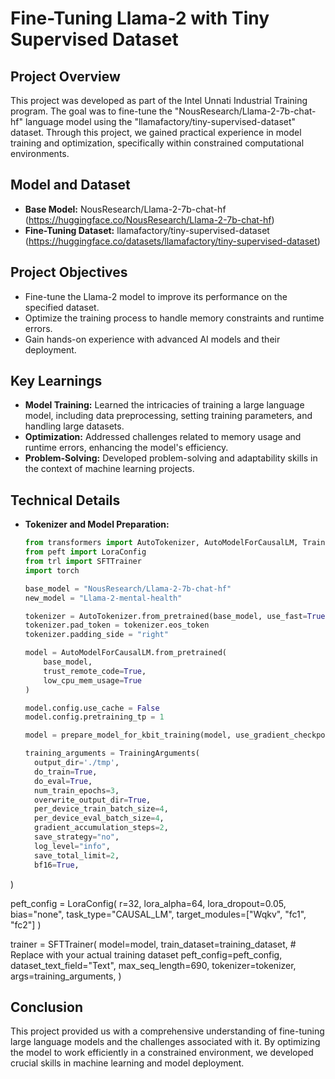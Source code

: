 # Fine-Tuning Llama-2 with Tiny Supervised Dataset

## Project Overview
This project was developed as part of the Intel Unnati Industrial Training program. The goal was to fine-tune the "NousResearch/Llama-2-7b-chat-hf" language model using the "llamafactory/tiny-supervised-dataset" dataset. Through this project, we gained practical experience in model training and optimization, specifically within constrained computational environments.

## Model and Dataset
- **Base Model:** NousResearch/Llama-2-7b-chat-hf (https://huggingface.co/NousResearch/Llama-2-7b-chat-hf)
- **Fine-Tuning Dataset:** llamafactory/tiny-supervised-dataset (https://huggingface.co/datasets/llamafactory/tiny-supervised-dataset)

## Project Objectives
- Fine-tune the Llama-2 model to improve its performance on the specified dataset.
- Optimize the training process to handle memory constraints and runtime errors.
- Gain hands-on experience with advanced AI models and their deployment.

## Key Learnings
- **Model Training:** Learned the intricacies of training a large language model, including data preprocessing, setting training parameters, and handling large datasets.
- **Optimization:** Addressed challenges related to memory usage and runtime errors, enhancing the model's efficiency.
- **Problem-Solving:** Developed problem-solving and adaptability skills in the context of machine learning projects.

## Technical Details
- **Tokenizer and Model Preparation:**
  ```python
  from transformers import AutoTokenizer, AutoModelForCausalLM, TrainingArguments
  from peft import LoraConfig
  from trl import SFTTrainer
  import torch

  base_model = "NousResearch/Llama-2-7b-chat-hf"
  new_model = "Llama-2-mental-health"

  tokenizer = AutoTokenizer.from_pretrained(base_model, use_fast=True)
  tokenizer.pad_token = tokenizer.eos_token
  tokenizer.padding_side = "right"

  model = AutoModelForCausalLM.from_pretrained(
      base_model,
      trust_remote_code=True,
      low_cpu_mem_usage=True
  )

  model.config.use_cache = False
  model.config.pretraining_tp = 1

  model = prepare_model_for_kbit_training(model, use_gradient_checkpointing=True)

  training_arguments = TrainingArguments(
    output_dir='./tmp',
    do_train=True,
    do_eval=True,
    num_train_epochs=3,
    overwrite_output_dir=True,
    per_device_train_batch_size=4,
    per_device_eval_batch_size=4,
    gradient_accumulation_steps=2,
    save_strategy="no",
    log_level="info",
    save_total_limit=2,
    bf16=True,
)

peft_config = LoraConfig(
    r=32,
    lora_alpha=64,
    lora_dropout=0.05,
    bias="none",
    task_type="CAUSAL_LM",
    target_modules=["Wqkv", "fc1", "fc2"]
)

trainer = SFTTrainer(
    model=model,
    train_dataset=training_dataset,  # Replace with your actual training dataset
    peft_config=peft_config,
    dataset_text_field="Text",
    max_seq_length=690,
    tokenizer=tokenizer,
    args=training_arguments,
)

## Conclusion
This project provided us with a comprehensive understanding of fine-tuning large language models and the challenges associated with it. By optimizing the model to work efficiently in a constrained environment, we developed crucial skills in machine learning and model deployment.


